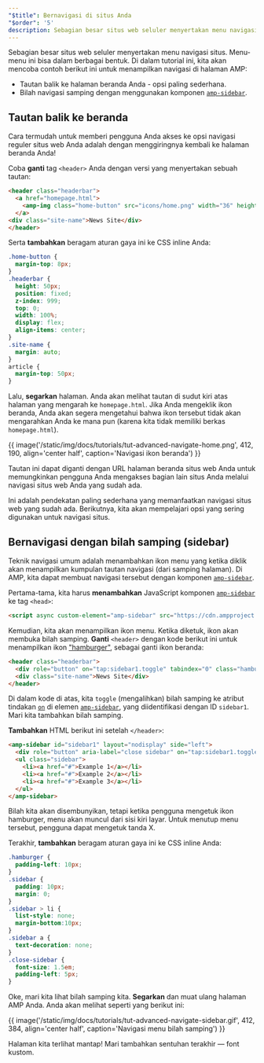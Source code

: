 ```yaml
---
"$title": Bernavigasi di situs Anda
"$order": '5'
description: Sebagian besar situs web seluler menyertakan menu navigasi situs. Menu-menu ini bisa dalam berbagai bentuk. Di dalam tutorial ini, kita akan mencoba contoh berikut ini untuk ....
---
```


Sebagian besar situs web seluler menyertakan menu navigasi situs. Menu-menu ini bisa dalam berbagai bentuk. Di dalam tutorial ini, kita akan mencoba contoh berikut ini untuk menampilkan navigasi di halaman AMP:

- Tautan balik ke halaman beranda Anda - opsi paling sederhana.
- Bilah navigasi samping dengan menggunakan komponen [`amp-sidebar`](../../../../documentation/components/reference/amp-sidebar.md).

## Tautan balik ke beranda

Cara termudah untuk memberi pengguna Anda akses ke opsi navigasi reguler situs web Anda adalah dengan menggiringnya kembali ke halaman beranda Anda!

Coba **ganti** tag `<header>` Anda dengan versi yang menyertakan sebuah tautan:

```html
<header class="headerbar">
  <a href="homepage.html">
    <amp-img class="home-button" src="icons/home.png" width="36" height="36"></amp-img>
  </a>
<div class="site-name">News Site</div>
</header>
```

Serta **tambahkan** beragam aturan gaya ini ke CSS inline Anda:

```css
.home-button {
  margin-top: 8px;
}
.headerbar {
  height: 50px;
  position: fixed;
  z-index: 999;
  top: 0;
  width: 100%;
  display: flex;
  align-items: center;
}
.site-name {
  margin: auto;
}
article {
  margin-top: 50px;
}
```

Lalu, **segarkan** halaman. Anda akan melihat tautan di sudut kiri atas halaman yang mengarah ke `homepage.html`. Jika Anda mengeklik ikon beranda, Anda akan segera mengetahui bahwa ikon tersebut tidak akan mengarahkan Anda ke mana pun (karena kita tidak memiliki berkas `homepage.html`).

{{ image('/static/img/docs/tutorials/tut-advanced-navigate-home.png', 412, 190, align='center half', caption='Navigasi ikon beranda') }}

Tautan ini dapat diganti dengan URL halaman beranda situs web Anda untuk memungkinkan pengguna Anda mengakses bagian lain situs Anda melalui navigasi situs web Anda yang sudah ada.

Ini adalah pendekatan paling sederhana yang memanfaatkan navigasi situs web yang sudah ada. Berikutnya, kita akan mempelajari opsi yang sering digunakan untuk navigasi situs.

## Bernavigasi dengan bilah samping (sidebar)

Teknik navigasi umum adalah menambahkan ikon menu yang ketika diklik akan menampilkan kumpulan tautan navigasi (dari samping halaman). Di AMP, kita dapat membuat navigasi tersebut dengan komponen [`amp-sidebar`](../../../../documentation/components/reference/amp-sidebar.md).

Pertama-tama, kita harus **menambahkan** JavaScript komponen [`amp-sidebar`](../../../../documentation/components/reference/amp-sidebar.md) ke tag `<head>`:

```html
<script async custom-element="amp-sidebar" src="https://cdn.ampproject.org/v0/amp-sidebar-0.1.js"></script>
```

Kemudian, kita akan menampilkan ikon menu. Ketika diketuk, ikon akan membuka bilah samping. **Ganti** `<header>` dengan kode berikut ini untuk menampilkan ikon ["hamburger"](https://en.wikipedia.org/wiki/Hamburger_button), sebagai ganti ikon beranda:

```html
<header class="headerbar">
  <div role="button" on="tap:sidebar1.toggle" tabindex="0" class="hamburger">☰</div>
  <div class="site-name">News Site</div>
</header>
```

Di dalam kode di atas, kita `toggle` (mengalihkan) bilah samping ke atribut tindakan [`on`](https://github.com/ampproject/amphtml/blob/master/spec/amp-actions-and-events.md) di elemen [`amp-sidebar`](../../../../documentation/components/reference/amp-sidebar.md), yang diidentifikasi dengan ID `sidebar1`. Mari kita tambahkan bilah samping.

**Tambahkan** HTML berikut ini setelah `</header>`:

```html
<amp-sidebar id="sidebar1" layout="nodisplay" side="left">
  <div role="button" aria-label="close sidebar" on="tap:sidebar1.toggle" tabindex="0" class="close-sidebar">✕</div>
  <ul class="sidebar">
    <li><a href="#">Example 1</a></li>
    <li><a href="#">Example 2</a></li>
    <li><a href="#">Example 3</a></li>
  </ul>
</amp-sidebar>
```

Bilah kita akan disembunyikan, tetapi ketika pengguna mengetuk ikon hamburger, menu akan muncul dari sisi kiri layar. Untuk menutup menu tersebut, pengguna dapat mengetuk tanda X.

Terakhir, **tambahkan** beragam aturan gaya ini ke CSS inline Anda:

```css
.hamburger {
  padding-left: 10px;
}
.sidebar {
  padding: 10px;
  margin: 0;
}
.sidebar > li {
  list-style: none;
  margin-bottom:10px;
}
.sidebar a {
  text-decoration: none;
}
.close-sidebar {
  font-size: 1.5em;
  padding-left: 5px;
}
```

Oke, mari kita lihat bilah samping kita. **Segarkan** dan muat ulang halaman AMP Anda. Anda akan melihat seperti yang berikut ini:

{{ image('/static/img/docs/tutorials/tut-advanced-navigate-sidebar.gif', 412, 384, align='center half', caption='Navigasi menu bilah samping') }}

Halaman kita terlihat mantap! Mari tambahkan sentuhan terakhir — font kustom.
